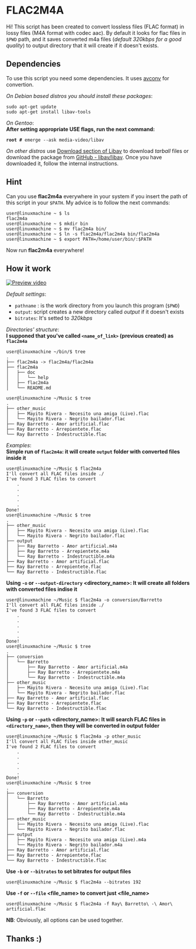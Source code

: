 # FLAC2M4A
Hi!
This script has been created to convert lossless files (FLAC format) in lossy files (M4A format with codec aac). By default it looks for flac files in `$PWD` path, and it saves converted m4a files (_default 320kbps for a good quality_) to output directory that it will create if it doesn't exists.
## Dependencies
To use this script you need some dependencies. It uses [avconv](https://libav.org/avconv.html) for convertion.

_On Debian based distros you should install these packages_:
```
sudo apt-get update
sudo apt-get install libav-tools
```
_On Gentoo_:  
**After setting appropriate USE flags, run the next command:**
<pre><code><b>root #</b> emerge --ask media-video/libav</code></pre>
_On other distros_ use [Download section of Libav](https://libav.org/download/) to download _tarball_ files or download the package from [GitHub - libav/libav](https://github.com/libav/libav). Once you have downloaded it, follow the internal instructions.

## Hint
Can you use **flac2m4a** everywhere in your system if you insert the path of this script in your `$PATH`. My advice is to follow the next commands:
```
user@linuxmachine ~ $ ls
flac2m4a
user@linuxmachine ~ $ mkdir bin
user@linuxmachine ~ $ mv flac2m4a bin/
user@linuxmachine ~ $ ln -s flac2m4a/flac2m4a bin/flac2m4a
user@linuxmachine ~ $ export PATH=/home/user/bin/:$PATH
```
Now run **flac2m4a** everywhere!

## How it work

[![Preview video](http://img.youtube.com/vi/Pz7HKKJeIIM/maxresdefault.jpg)](http://www.youtube.com/watch?v=Pz7HKKJeIIM)

_Default settings_:
* `pathname` : is the work directory from you launch this program (`$PWD`)
* `output`: script creates a new directory called _output_ if it doesn't exists
* `bitrates`: It's setted to _320kbps_

_Directories' structure_:  
**I supponed that you've called `<name_of_link>` (previous created) as `flac2m4a`**
```
user@linuxmachine ~/bin/$ tree
.
├── flac2m4a -> flac2m4a/flac2m4a
├── flac2m4a
│   ├── doc
│   │   └── help
│   ├── flac2m4a
│   └── README.md
```

```
user@linuxmachine ~/Music $ tree
.
├── other_music
│   ├── Mayito Rivera - Necesito una amiga (Live).flac
│   └── Mayito Rivera - Negrito bailador.flac
├── Ray Barretto - Amor artificial.flac
├── Ray Barretto - Arrepientete.flac
└── Ray Barretto - Indestructible.flac
```
_Examples_:  
**Simple run of `flac2m4a`: it will create `output` folder with converted files inside it**
```
user@linuxmachine ~/Music $ flac2m4a
I'll convert all FLAC files inside ./
I've found 3 FLAC files to convert
	.
	.
	.
	.
	.
Done!
user@linuxmachine ~/Music $ tree
.
├── other_music
│   ├── Mayito Rivera - Necesito una amiga (Live).flac
│   └── Mayito Rivera - Negrito bailador.flac
├── output
│   ├── Ray Barretto - Amor artificial.m4a
│   ├── Ray Barretto - Arrepientete.m4a
│   └── Ray Barretto - Indestructible.m4a
├── Ray Barretto - Amor artificial.flac
├── Ray Barretto - Arrepientete.flac
└── Ray Barretto - Indestructible.flac
```
**Using `-o` or `--output-directory` <directory_name>: It will create all folders with converted files indise it**
```
user@linuxmachine ~/Music $ flac2m4a -o conversion/Barretto
I'll convert all FLAC files inside ./
I've found 3 FLAC files to convert
	.
	.
	.
	.
	.
Done!
user@linuxmachine ~/Music $ tree
.
├── conversion
│   └── Barretto
│       ├── Ray Barretto - Amor artificial.m4a
│       ├── Ray Barretto - Arrepientete.m4a
│       └── Ray Barretto - Indestructible.m4a
├── other_music
│   ├── Mayito Rivera - Necesito una amiga (Live).flac
│   └── Mayito Rivera - Negrito bailador.flac
├── Ray Barretto - Amor artificial.flac
├── Ray Barretto - Arrepientete.flac
└── Ray Barretto - Indestructible.flac
```
**Using `-p` or `--path` <directory_name>: It will search FLAC files in `<directory_name>`, then they will be converted in output folder**
```
user@linuxmachine ~/Music $ flac2m4a -p other_music
I'll convert all FLAC files inside other_music
I've found 2 FLAC files to convert
	.
	.
	.
	.
	.
Done!
user@linuxmachine ~/Music $ tree
.
├── conversion
│   └── Barretto
│       ├── Ray Barretto - Amor artificial.m4a
│       ├── Ray Barretto - Arrepientete.m4a
│       └── Ray Barretto - Indestructible.m4a
├── other_music
│   ├── Mayito Rivera - Necesito una amiga (Live).flac
│   └── Mayito Rivera - Negrito bailador.flac
├── output
│   ├── Mayito Rivera - Necesito una amiga (Live).m4a
│   └── Mayito Rivera - Negrito bailador.m4a
├── Ray Barretto - Amor artificial.flac
├── Ray Barretto - Arrepientete.flac
└── Ray Barretto - Indestructible.flac
```
**Use `-b` or `--bitrates` to set bitrates for output files**
```
user@linuxmachine ~/Music $ flac2m4a --bitrates 192
```
**Use `-f` or `--file` <file_name> to convert just <file_name>**
```
user@linuxmachine ~/Music $ flac2m4a -f Ray\ Barretto\ -\ Amor\ artificial.flac
```

**NB**: Obviously, all options can be used together.


## Thanks :)
